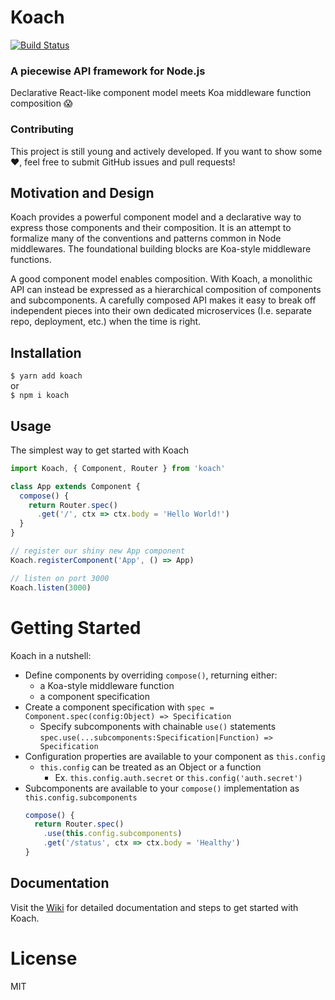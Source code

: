# Koach
[![Build Status](https://travis-ci.org/gingerich/koach.svg?branch=master)](https://travis-ci.org/gingerich/koach)

### A piecewise API framework for Node.js
Declarative React-like component model meets Koa middleware function composition 😱  

### Contributing
This project is still young and actively developed. If you want to show some ❤️, feel free to submit GitHub issues and pull requests!

## Motivation and Design
Koach provides a powerful component model and a declarative way to express those components and their composition. It is an attempt to formalize many of the conventions and patterns common in Node middlewares. The foundational building blocks are Koa-style middleware functions.  

A good component model enables composition. With Koach, a monolithic API can instead be expressed as a hierarchical composition of components and subcomponents. A carefully composed API makes it easy to break off independent pieces into their own dedicated microservices (I.e. separate repo, deployment, etc.) when the time is right.

## Installation
`$ yarn add koach`  
or  
`$ npm i koach`

## Usage
The simplest way to get started with Koach

```js
import Koach, { Component, Router } from 'koach'

class App extends Component {
  compose() {
    return Router.spec()
      .get('/', ctx => ctx.body = 'Hello World!')
  }
}

// register our shiny new App component
Koach.registerComponent('App', () => App)

// listen on port 3000
Koach.listen(3000)
```

# Getting Started
Koach in a nutshell:
* Define components by overriding `compose()`, returning either:
  * a Koa-style middleware function
  * a component specification
* Create a component specification with `spec = Component.spec(config:Object) => Specification`
  * Specify subcomponents with chainable `use()` statements
  `spec.use(...subcomponents:Specification|Function) => Specification`
* Configuration properties are available to your component as `this.config`
  * `this.config` can be treated as an Object or a function
    * Ex. `this.config.auth.secret` or `this.config('auth.secret')`
* Subcomponents are available to your `compose()` implementation as `this.config.subcomponents`
  ```js
  compose() {
    return Router.spec()
      .use(this.config.subcomponents)
      .get('/status', ctx => ctx.body = 'Healthy')
  }
  ```

## Documentation
Visit the [Wiki](https://github.com/gingerich/koach/wiki/Getting-Started) for detailed documentation and steps to get started with Koach.

# License
MIT
